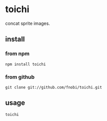 toichi
==============

concat sprite images.

## install

### from npm

```
npm install toichi
```

### from github

```
git clone git://github.com/fnobi/toichi.git
```

## usage

```
toichi
```
